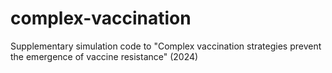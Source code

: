 # complex-vaccination
Supplementary simulation code to "Complex vaccination strategies prevent the emergence of vaccine resistance" (2024)
